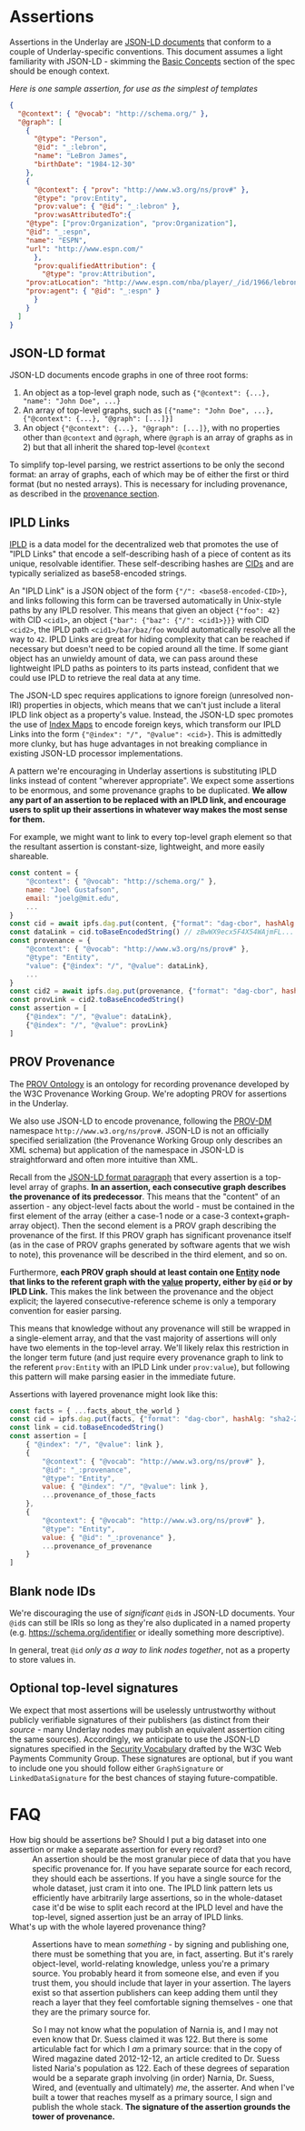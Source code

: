 # Assertions

Assertions in the Underlay are [JSON-LD documents](https://json-ld.org/spec/latest/json-ld/) that conform to a couple of Underlay-specific conventions. This document assumes a light familiarity with JSON-LD - skimming the [Basic Concepts](https://json-ld.org/spec/latest/json-ld/#basic-concepts) section of the spec should be enough context.

*Here is one sample assertion, for use as the simplest of templates*
```json
{
  "@context": { "@vocab": "http://schema.org/" },
  "@graph": [
    {
      "@type": "Person",
      "@id": "_:lebron",
      "name": "LeBron James",
      "birthDate": "1984-12-30"
    },
    {
      "@context": { "prov": "http://www.w3.org/ns/prov#" },
      "@type": "prov:Entity",
      "prov:value": { "@id": "_:lebron" },
      "prov:wasAttributedTo":{
	"@type": ["prov:Organization", "prov:Organization"],
	"@id": "_:espn",
	"name": "ESPN",
	"url": "http://www.espn.com/"
      },
      "prov:qualifiedAttribution": {
        "@type": "prov:Attribution",
	"prov:atLocation": "http://www.espn.com/nba/player/_/id/1966/lebron-james",
	"prov:agent": { "@id": "_:espn" }
      }
    }
  ]
}
```


## JSON-LD format

JSON-LD documents encode graphs in one of three root forms:
1) An object as a top-level graph node, such as `{"@context": {...}, "name": "John Doe", ...}`
2) An array of top-level graphs, such as `[{"name": "John Doe", ...}, {"@context": {...}, "@graph": [...]}]`
3) An object `{"@context": {...}, "@graph": [...]}`, with no properties other than `@context` and `@graph`, where `@graph` is an array of graphs as in 2) but that all inherit the shared top-level `@context`

To simplify top-level parsing, we restrict assertions to be only the second format: an array of graphs, each of which may be of either the first or third format (but no nested arrays). This is necessary for including provenance, as described in the [provenance section](#prov-provenance).

## IPLD Links

[IPLD](https://github.com/ipld/ipld) is a data model for the decentralized web that promotes the use of "IPLD Links" that encode a self-describing hash of a piece of content as its unique, resolvable identifier. These self-describing hashes are [CIDs](https://github.com/ipld/cid) and are typically serialized as base58-encoded strings. 

An "IPLD Link" is a JSON object of the form `{"/": <base58-encoded-CID>}`, and links following this form can be traversed automatically in Unix-style paths by any IPLD resolver. This means that given an object `{"foo": 42}` with CID `<cid1>`, an object `{"bar": {"baz": {"/": <cid1>}}}` with CID `<cid2>`, the IPLD path `<cid1>/bar/baz/foo` would automatically resolve all the way to `42`. IPLD Links are great for hiding complexity that can be reached if necessary but doesn't need to be copied around all the time. If some giant object has an unwieldy amount of data, we can pass around these lightweight IPLD paths as pointers to its parts instead, confident that we could use IPLD to retrieve the real data at any time.

The JSON-LD spec requires applications to ignore foreign (unresolved non-IRI) properties in objects, which means that we can't just include a literal IPLD link object as a property's value. Instead, the JSON-LD spec promotes the use of [Index Maps](https://json-ld.org/spec/latest/json-ld/#index-maps) to encode foreign keys, which transform our IPLD Links into the form `{"@index": "/", "@value": <cid>}`. This is admittedly more clunky, but has huge advantages in not breaking compliance in existing JSON-LD processor implementations.

A pattern we're encouraging in Underlay assertions is substituting IPLD links instead of content "wherever appropriate". We expect some assertions to be enormous, and some provenance graphs to be duplicated. **We allow any part of an assertion to be replaced with an IPLD link, and encourage users to split up their assertions in whatever way makes the most sense for them.**

For example, we might want to link to every top-level graph element so that the resultant assertion is constant-size, lightweight, and more easily shareable.
```javascript
const content = {
	"@context": { "@vocab": "http://schema.org/" },
	name: "Joel Gustafson",
	email: "joelg@mit.edu",
	...
}
const cid = await ipfs.dag.put(content, {"format": "dag-cbor", hashAlg: "sha2-256"})
const dataLink = cid.toBaseEncodedString() // zBwWX9ecx5F4X54WAjmFL...
const provenance = {
	"@context": { "@vocab": "http://www.w3.org/ns/prov#" },
	"@type": "Entity",
	"value": {"@index": "/", "@value": dataLink},
	...
}
const cid2 = await ipfs.dag.put(provenance, {"format": "dag-cbor", hashAlg: "sha2-256"})
const provLink = cid2.toBaseEncodedString()
const assertion = [
	{"@index": "/", "@value": dataLink},
	{"@index": "/", "@value": provLink}
]
```

## PROV Provenance

The [PROV Ontology](https://www.w3.org/TR/2013/REC-prov-o-20130430/) is an ontology for recording provenance developed by the W3C Provenance Working Group. We're adopting PROV for assertions in the Underlay.

We also use JSON-LD to encode provenance, following the [PROV-DM](https://www.w3.org/TR/2013/REC-prov-dm-20130430/) namespace `http://www.w3.org/ns/prov#`. JSON-LD is not an officially specified serialization (the Provenance Working Group only describes an XML schema) but application of the namespace in JSON-LD is straightforward and often more intuitive than XML.

Recall from the [JSON-LD format paragraph](#json-ld-format) that every assertion is a top-level array of graphs. **In an assertion, each consecutive graph describes the provenance of its predecessor**. This means that the "content" of an assertion - any object-level facts about the world - must be contained in the first element of the array (either a case-1 node or a case-3 context+graph-array object). Then the second element is a PROV graph describing the provenance of the first. If this PROV graph has significant provenance itself (as in the case of PROV graphs generated by software agents that we wish to note), this provenance will be described in the third element, and so on.

Furthermore, **each PROV graph should at least contain one [Entity](https://www.w3.org/TR/2013/REC-prov-o-20130430/#Entity) node that links to the referent graph with the [value](https://www.w3.org/TR/2013/REC-prov-o-20130430/#value) property, either by `@id` or by IPLD Link.** This makes the link between the provenance and the object explicit; the layered consecutive-reference scheme is only a temporary convention for easier parsing.

This means that knowledge without any provenance will still be wrapped in a single-element array, and that the vast majority of assertions will only have two elements in the top-level array. We'll likely relax this restriction in the longer term future (and just require every provenance graph to link to the referent `prov:Entity` with an IPLD Link under `prov:value`), but following this pattern will make parsing easier in the immediate future.

Assertions with layered provenance might look like this:
```javascript
const facts = { ...facts_about_the_world }
const cid = ipfs.dag.put(facts, {"format": "dag-cbor", hashAlg: "sha2-256"})
const link = cid.toBaseEncodedString()
const assertion = [
	{ "@index": "/", "@value": link },
	{
		"@context": { "@vocab": "http://www.w3.org/ns/prov#" },
		"@id": "_:provenance",
		"@type": "Entity",
		value: { "@index": "/", "@value": link },
		...provenance_of_those_facts
	},
	{
		"@context": { "@vocab": "http://www.w3.org/ns/prov#" },
		"@type": "Entity",
		value: { "@id": "_:provenance" },
		...provenance_of_provenance
	}
]
```

## Blank node IDs

We're discouraging the use of *significant* `@id`s in JSON-LD documents. Your `@id`s can still be IRIs so long as they're also duplicated in a named property (e.g. https://schema.org/identifier or ideally something more descriptive).

In general, treat `@id` *only as a way to link nodes together*, not as a property to store values in.

## Optional top-level signatures

We expect that most assertions will be uselessly untrustworthy without publicly verifiable signatures of their publishers (as distinct from their *source* - many Underlay nodes may publish an equivalent assertion citing the same sources). Accordingly, we anticipate to use the JSON-LD signatures specified in the [Security Vocabulary](https://web-payments.org/vocabs/security) drafted by the W3C Web Payments Community Group. These signatures are optional, but if you want to include one you should follow either `GraphSignature` or `LinkedDataSignature` for the best chances of staying future-compatible.

# FAQ

<dl>
	<dt>
		How big should be assertions be? 
		Should I put a big dataset into one assertion or make a separate assertion for every record?
	</dt>
	<dd>
		An assertion should be the most granular piece of data that you have specific provenance for. 
		If you have separate source for each record, they should each be assertions. 
		If you have a single source for the whole dataset, just cram it into one. 
		The IPLD link pattern lets us efficiently have arbitrarily large assertions, so in the whole-dataset case it'd be wise to split each record at the IPLD level and have the top-level, signed assertion just be an array of IPLD links.
	</dd>
	<dt>
		What's up with the whole layered provenance thing?
	</dt>
	<dd>
		<p>
			Assertions have to mean <em>something</em> - by signing and publishing one, there must be something that you are, in fact, asserting. But it's rarely object-level, world-relating knowledge, unless you're a primary source. You probably heard it from someone else, and even if you trust them, you should include that layer in your assertion. The layers exist so that assertion publishers can keep adding them until they reach a layer that they feel comfortable signing themselves - one that they are the primary source for.
		</p>
		<p>
			So I may not know what the population of Narnia is, and I may not even know that Dr. Suess claimed it was 122. But there is some articulable fact for which I <em>am</em> a primary source: that in the copy of Wired magazine dated 2012-12-12, an article credited to Dr. Suess listed Naria's population as 122. Each of these degrees of separation would be a separate graph involving (in order) Narnia, Dr. Suess, Wired, and (eventually and ultimately) <em>me</em>, the asserter. And when I've built a tower that reaches myself as a primary source, I sign and publish the whole stack. <strong>The signature of the assertion grounds the tower of provenance.</strong>
		</p>
	</dd>
</dl>
